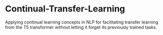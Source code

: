 # Continual-Transfer-Learning
Applying continual learning concepts in NLP for facilitating transfer learning from the T5 transformer without letting it forget its previously trained tasks.
